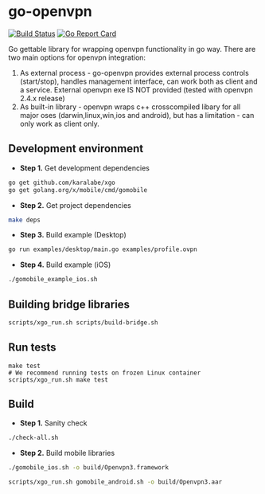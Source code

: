 # go-openvpn

[![Build Status](https://travis-ci.com/mysteriumnetwork/go-openvpn.svg?branch=master)](https://travis-ci.com/mysteriumnetwork/go-openvpn)
[![Go Report Card](https://goreportcard.com/badge/github.com/mysteriumnetwork/go-openvpn)](https://goreportcard.com/report/github.com/mysteriumnetwork/go-openvpn)

Go gettable library for wrapping openvpn functionality in go way.
There are two main options for openvpn integration:
1. As external process - go-openvpn provides external process controls (start/stop), handles management interface, can work both
as client and a service. External openvpn exe IS NOT provided (tested with openvpn 2.4.x release)
2. As built-in library - openvpn wraps c++ crosscompiled libary for all major oses (darwin,linux,win,ios and android), but has a
limitation - can only work as client only.


## Development environment

* **Step 1.** Get development dependencies
```bash
go get github.com/karalabe/xgo
go get golang.org/x/mobile/cmd/gomobile
```

* **Step 2.** Get project dependencies
```bash
make deps
```

* **Step 3.** Build example (Desktop)
```bash
go run examples/desktop/main.go examples/profile.ovpn
```

* **Step 4.** Build example (iOS)
```bash
./gomobile_example_ios.sh
```

## Building bridge libraries
```bash
scripts/xgo_run.sh scripts/build-bridge.sh
```

## Run tests
```
make test
# We recommend running tests on frozen Linux container
scripts/xgo_run.sh make test
```

## Build
* **Step 1.** Sanity check
```bash
./check-all.sh
```

* **Step 2.** Build mobile libraries
```bash
./gomobile_ios.sh -o build/Openvpn3.framework
```

```bash
scripts/xgo_run.sh gomobile_android.sh -o build/Openvpn3.aar
```